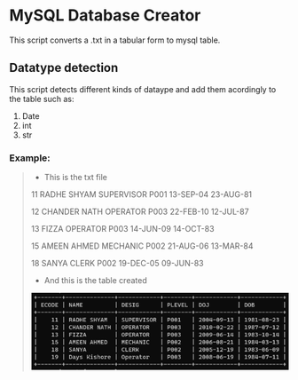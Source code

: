 # MySQL Database Creator
  This script converts a .txt in a tabular form to mysql table.

## Datatype detection
  This script detects different kinds of dataype and add them acordingly to the table such as: 
  1. Date
  2. int
  3. str

### Example:
> - This is the txt file
>
> 11	RADHE SHYAM	SUPERVISOR	P001	13-SEP-04	23-AUG-81
>
> 12	CHANDER NATH	OPERATOR	P003	22-FEB-10	12-JUL-87
>
> 13	FIZZA	OPERATOR	P003	14-JUN-09	14-OCT-83
>
> 15	AMEEN AHMED	MECHANIC	P002	21-AUG-06	13-MAR-84
>
> 18	SANYA	CLERK	P002	19-DEC-05	09-JUN-83
>
> - And this is the table created
>
> ![The MySQL Table](https://github.com/sparsh-karna/MySQL-Database-Creator/blob/main/W.png?raw=true) 


